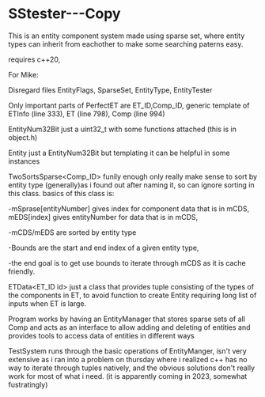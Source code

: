 # SStester---Copy
This is an entity component system made using sparse set, where entity types can inherit from eachother to make some searching paterns easy.

requires c++20,

For Mike:

Disregard files EntityFlags, SparseSet, EntityType, EntityTester

Only important parts of PerfectET are ET_ID,Comp_ID, generic template of ETInfo<id> (line 333), ET<id> (line 798), Comp<id> (line 994)


EntityNum32Bit just a uint32_t with some functions attached (this is in object.h)


Entity<id> just a EntityNum32Bit but templating it can be helpful in some instances


TwoSortsSparse<Comp_ID> funily enough only really make sense to sort by entity type (generally)as i found out after naming it,
so can ignore sorting in this class. basics of this class is:

-mSprase[entityNumber] gives index for component data that is in mCDS, mEDS[index] gives entityNumber for data that is in mCDS,
  
-mCDS/mEDS are sorted by entity type
  
-Bounds are the start and end index of a given entity type,
  
-the end goal is to get use bounds to iterate through mCDS as it is cache friendly.


ETData<ET_ID id> just a class that provides tuple consisting of the types of the components in ET<id>, to avoid function to create Entity
requiring long list of inputs when ET<id> is large.


Program works by having an EntityManager that stores sparse sets of all Comp<id> and acts as an interface to allow adding and deleting of entities and provides
tools to access data of entities in different ways

TestSystem runs through the basic operations of EntityManger, isn't very extensive as i ran into a problem on thursday where i realized c++ has 
no way to iterate through tuples natively, and the obvious solutions don't really work for most of what i need. (it is apparently coming in 2023, somewhat fustratingly)
